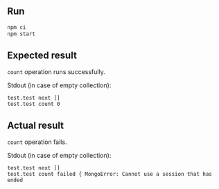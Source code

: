 ## Run

```sh
npm ci
npm start
```

## Expected result

`count` operation runs successfully.

Stdout (in case of empty collection):
```
test.test next []
test.test count 0
```

## Actual result

`count` operation fails.

Stdout (in case of empty collection):
```
test.test next []
test.test count failed { MongoError: Cannot use a session that has ended
```
